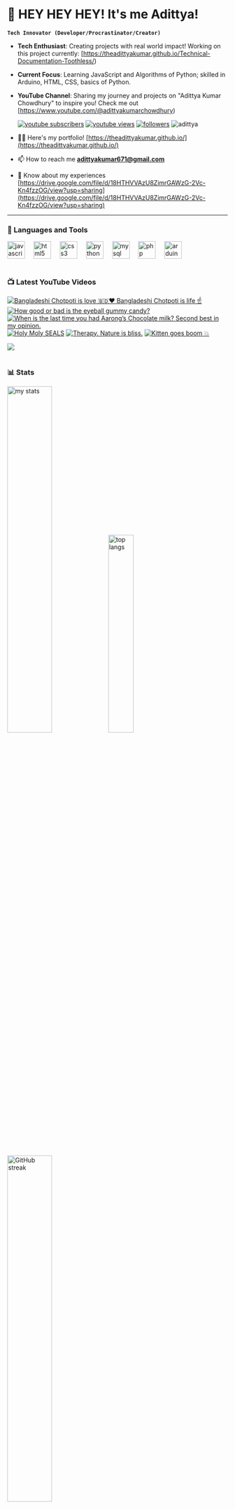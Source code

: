 # 👑 HEY HEY HEY! It's me Adittya!

**`Tech Innovator (Developer/Procrastinator/Creator)`**

- **Tech Enthusiast**: Creating projects with real world impact! Working on this project currently: [https://theadittyakumar.github.io/Technical-Documentation-Toothless/)
- **Current Focus**: Learning JavaScript and Algorithms of Python; skilled in Arduino, HTML, CSS, basics of Python.
- **YouTube Channel**: Sharing my journey and projects on "Adittya Kumar Chowdhury" to inspire you! Check me out [https://www.youtube.com/@adittyakumarchowdhury) 

   <p align="left">
      <a href="https://www.youtube.com/channel/UCu68HfYtlcXFI7kNhnSdspA?sub_confirmation=1">
         <img alt="youtube subscribers" title="Subscribe to my YouTube channel" src="https://custom-icon-badges.demolab.com/youtube/channel/subscribers/UCu68HfYtlcXFI7kNhnSdspA?color=%23E05D44&label=SUBSCRIBE&logo=video&logoColor=white&style=for-the-badge&labelColor=CE4630"/></a> 
      <a href="https://www.youtube.com/c/adittyakumarchowdhury">
         <img alt="youtube views" title="YouTube views" src="https://custom-icon-badges.demolab.com/youtube/channel/views/UCu68HfYtlcXFI7kNhnSdspA?color=%23E1AD0E&logo=eye&logoColor=white&style=for-the-badge&labelColor=C79600"/></a> 
      <a href="https://github.com/TheAdittyaKumar?tab=followers">
         <img alt="followers" title="Follow me on Github" src="https://custom-icon-badges.demolab.com/github/followers/TheAdittyaKumar?color=236ad3&labelColor=1155ba&style=for-the-badge&logo=person-add&label=Follow&logoColor=white"/></a>
      <img src="https://komarev.com/ghpvc/?username=TheAdittyaKumar&label=Profile%20views&color=0e75b6&style=flat" alt="adittya" />
   </p>


- 👨‍💻 Here's my portfolio! [https://theadittyakumar.github.io/](https://theadittyakumar.github.io/)

- 📫 How to reach me **adittyakumar671@gmail.com**

- 📄 Know about my experiences [https://drive.google.com/file/d/18HTHVVAzU8ZimrGAWzG-2Vc-Kn4fzzOG/view?usp=sharing](https://drive.google.com/file/d/18HTHVVAzU8ZimrGAWzG-2Vc-Kn4fzzOG/view?usp=sharing)

---

### 🧰 Languages and Tools

<div align="left">
  <img src="https://cdn.jsdelivr.net/gh/devicons/devicon/icons/javascript/javascript-original.svg" height="40" alt="javascript logo"  />
  <img width="12" />
  <img src="https://cdn.jsdelivr.net/gh/devicons/devicon/icons/html5/html5-original.svg" height="40" alt="html5 logo"  />
  <img width="12" />
  <img src="https://cdn.jsdelivr.net/gh/devicons/devicon/icons/css3/css3-original.svg" height="40" alt="css3 logo"  />
  <img width="12" />
  <img src="https://cdn.jsdelivr.net/gh/devicons/devicon/icons/python/python-original.svg" height="40" alt="python logo"  />
  <img width="12" />
  <img src="https://cdn.jsdelivr.net/gh/devicons/devicon/icons/mysql/mysql-original.svg" height="40" alt="mysql logo"  />
  <img width="12" />
  <img src="https://cdn.jsdelivr.net/gh/devicons/devicon/icons/php/php-original.svg" height="40" alt="php logo"  />
  <img width="12" />
  <img src="https://cdn.jsdelivr.net/gh/devicons/devicon/icons/arduino/arduino-original.svg" height="40" alt="arduino logo"  />
</div>


#

### 📺 Latest YouTube Videos

<!-- BEGIN YOUTUBE-CARDS -->
[![Bangladeshi Chotpoti is love 🇧🇩❤️ Bangladeshi Chotpoti is life ☝️](https://ytcards.demolab.com/?id=82hxjrgEAtU&title=Bangladeshi+Chotpoti+is+love+%F0%9F%87%A7%F0%9F%87%A9%E2%9D%A4%EF%B8%8F+Bangladeshi+Chotpoti+is+life+%E2%98%9D%EF%B8%8F&lang=en&timestamp=1748031437&background_color=%230d1117&title_color=%23ffffff&stats_color=%23dedede&max_title_lines=1&width=250&border_radius=5 "Bangladeshi Chotpoti is love 🇧🇩❤️ Bangladeshi Chotpoti is life ☝️")](https://www.youtube.com/watch?v=82hxjrgEAtU)
[![How good or bad is the eyeball gummy candy?](https://ytcards.demolab.com/?id=4WK1ZiJw1QE&title=How+good+or+bad+is+the+eyeball+gummy+candy%3F&lang=en&timestamp=1747947253&background_color=%230d1117&title_color=%23ffffff&stats_color=%23dedede&max_title_lines=1&width=250&border_radius=5 "How good or bad is the eyeball gummy candy?")](https://www.youtube.com/watch?v=4WK1ZiJw1QE)
[![When is the last time you had Aarong’s Chocolate milk? Second best in my opinion.](https://ytcards.demolab.com/?id=8ddUXMndBxI&title=When+is+the+last+time+you+had+Aarong%E2%80%99s+Chocolate+milk%3F+Second+best+in+my+opinion.&lang=en&timestamp=1747663861&background_color=%230d1117&title_color=%23ffffff&stats_color=%23dedede&max_title_lines=1&width=250&border_radius=5 "When is the last time you had Aarong’s Chocolate milk? Second best in my opinion.")](https://www.youtube.com/watch?v=8ddUXMndBxI)
[![Holy Moly SEALS](https://ytcards.demolab.com/?id=vZCXOI-enG4&title=Holy+Moly+SEALS&lang=en&timestamp=1747540763&background_color=%230d1117&title_color=%23ffffff&stats_color=%23dedede&max_title_lines=1&width=250&border_radius=5 "Holy Moly SEALS")](https://www.youtube.com/watch?v=vZCXOI-enG4)
[![Therapy. Nature is bliss.](https://ytcards.demolab.com/?id=8zHCiYVSwsI&title=Therapy.+Nature+is+bliss.&lang=en&timestamp=1747465624&background_color=%230d1117&title_color=%23ffffff&stats_color=%23dedede&max_title_lines=1&width=250&border_radius=5 "Therapy. Nature is bliss.")](https://www.youtube.com/watch?v=8zHCiYVSwsI)
[![Kitten goes boom 💥](https://ytcards.demolab.com/?id=0TGgZxdjwDI&title=Kitten+goes+boom+%F0%9F%92%A5&lang=en&timestamp=1747417855&background_color=%230d1117&title_color=%23ffffff&stats_color=%23dedede&max_title_lines=1&width=250&border_radius=5 "Kitten goes boom 💥")](https://www.youtube.com/watch?v=0TGgZxdjwDI)
<!-- END YOUTUBE-CARDS -->

[<img src="https://custom-icon-badges.demolab.com/badge/-Subscribe%20For%20More-red?style=for-the-badge&logo=video&logoColor=white"/>](https://www.youtube.com/channel/UCu68HfYtlcXFI7kNhnSdspA?sub_confirmation=1)

#

### 📊 Stats

<div align="left">
  <img alt="my stats" width="45%" src="https://github-readme-stats.vercel.app/api?username=TheAdittyaKumar&show_icons=true&hide_border=true&theme=vision-friendly-dark" />
  <img alt="top langs" width="34%" src="https://github-readme-stats.vercel.app/api/top-langs/?username=TheAdittyaKumar&layout=compact&hide_border=true&theme=vision-friendly-dark" />
  <img alt="GitHub streak" width="45%" src="https://github-readme-streak-stats.herokuapp.com/?user=TheAdittyaKumar&theme=vision-friendly-dark&hide_border=true" />

</div>



<!-- ![GitHub Streak](https://streak-stats.demolab.com?user=TheAdittyaKumar&theme=swift&border_radius=4.5) -->
#

